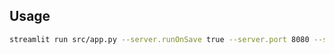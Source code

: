 ## Usage
```bash
streamlit run src/app.py --server.runOnSave true --server.port 8080 --server.address 0.0.0.0
```